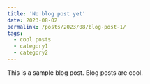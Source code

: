 ```yaml
---
title: 'No blog post yet'
date: 2023-08-02
permalink: /posts/2023/08/blog-post-1/
tags:
  - cool posts
  - category1
  - category2
---
```


This is a sample blog post. Blog posts are cool.

